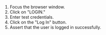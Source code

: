 1. Focus the browser window.
2. Click on "LOGIN."
3. Enter test credentials.
4. Click on the "Log In" button.
5. Assert that the user is logged in successfully.